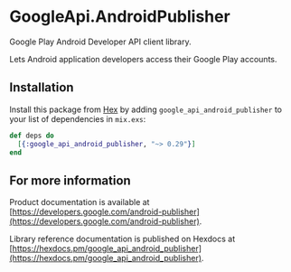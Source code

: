 # GoogleApi.AndroidPublisher

Google Play Android Developer API client library.

Lets Android application developers access their Google Play accounts.

## Installation

Install this package from [Hex](https://hex.pm) by adding
`google_api_android_publisher` to your list of dependencies in `mix.exs`:

```elixir
def deps do
  [{:google_api_android_publisher, "~> 0.29"}]
end
```

## For more information

Product documentation is available at [https://developers.google.com/android-publisher](https://developers.google.com/android-publisher).

Library reference documentation is published on Hexdocs at
[https://hexdocs.pm/google_api_android_publisher](https://hexdocs.pm/google_api_android_publisher).
